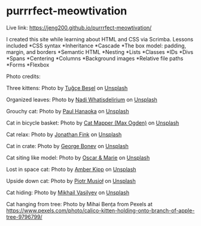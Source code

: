 # purrrfect-meowtivation

Live link: https://jeng200.github.io/purrrfect-meowtivation/

I created this site while learning about HTML and CSS via Scrimba. Lessons included *CSS syntax *Inheritance *Cascade  *The box model: padding, margin, and borders *Semantic HTML *Nesting *Lists *Classes *IDs *Divs *Spans *Centering *Columns *Background images *Relative file paths *Forms *Flexbox

Photo credits:

Three kittens: Photo by <a href="https://unsplash.com/@nalathecat?utm_source=unsplash&utm_medium=referral&utm_content=creditCopyText">Tuğçe Beşel</a> on <a href="https://unsplash.com/?utm_source=unsplash&utm_medium=referral&utm_content=creditCopyText">Unsplash</a>
  
Organized leaves: Photo by <a href="https://unsplash.com/@whatisdelirium?utm_source=unsplash&utm_medium=referral&utm_content=creditCopyText">Nadi Whatisdelirium</a> on <a href="https://unsplash.com/?utm_source=unsplash&utm_medium=referral&utm_content=creditCopyText">Unsplash</a>
  
Grouchy cat: Photo by <a href="https://unsplash.com/@plhnk?utm_source=unsplash&utm_medium=referral&utm_content=creditCopyText">Paul Hanaoka</a> on <a href="https://unsplash.com/?utm_source=unsplash&utm_medium=referral&utm_content=creditCopyText">Unsplash</a>
  
Cat in bicycle basket: Photo by <a href="https://unsplash.com/@catmapper?utm_source=unsplash&utm_medium=referral&utm_content=creditCopyText">Cat Mapper (Max Ogden)</a> on <a href="https://unsplash.com/?utm_source=unsplash&utm_medium=referral&utm_content=creditCopyText">Unsplash</a>

Cat relax: Photo by <a href="https://unsplash.com/@jdfink?utm_source=unsplash&utm_medium=referral&utm_content=creditCopyText">Jonathan Fink</a> on <a href="https://unsplash.com/?utm_source=unsplash&utm_medium=referral&utm_content=creditCopyText">Unsplash</a>
  
Cat in crate: Photo by <a href="https://unsplash.com/@spktwo?utm_source=unsplash&utm_medium=referral&utm_content=creditCopyText">George Bonev</a> on <a href="https://unsplash.com/?utm_source=unsplash&utm_medium=referral&utm_content=creditCopyText">Unsplash</a>

Cat siting like model: Photo by <a href="https://unsplash.com/@tchoupaktoto?utm_source=unsplash&utm_medium=referral&utm_content=creditCopyText">Oscar & Marie</a> on <a href="https://unsplash.com/?utm_source=unsplash&utm_medium=referral&utm_content=creditCopyText">Unsplash</a>

Lost in space cat: Photo by <a href="https://unsplash.com/@sadmax?utm_source=unsplash&utm_medium=referral&utm_content=creditCopyText">Amber Kipp</a> on <a href="https://unsplash.com/?utm_source=unsplash&utm_medium=referral&utm_content=creditCopyText">Unsplash</a>
  
Upside down cat: Photo by <a href="https://unsplash.com/@szamanm?utm_source=unsplash&utm_medium=referral&utm_content=creditCopyText">Piotr Musioł</a> on <a href="https://unsplash.com/?utm_source=unsplash&utm_medium=referral&utm_content=creditCopyText">Unsplash</a>
  
Cat hiding: Photo by <a href="https://unsplash.com/@miklevasilyev?utm_source=unsplash&utm_medium=referral&utm_content=creditCopyText">Mikhail Vasilyev</a> on <a href="https://unsplash.com/?utm_source=unsplash&utm_medium=referral&utm_content=creditCopyText">Unsplash</a>
  
Cat hanging from tree: 
Photo by Mihai Bența from Pexels at https://www.pexels.com/photo/calico-kitten-holding-onto-branch-of-apple-tree-9796799/





  
  
